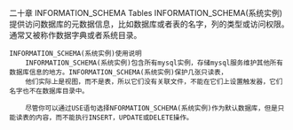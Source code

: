二十章 INFORMATION_SCHEMA Tables 
	INFORMATION_SCHEMA(系统实例)提供访问数据库的元数据信息，比如数据库或者表的名字，列的类型或访问权限。通常又被称作数据字典或者系统目录。
	
	INFORMATION_SCHEMA(系统实例)使用说明
	    INFORMATION_SCHEMA(系统实例)包含所有mysql实例，存储mysql服务维护其他所有数据库信息的地方。INFORMATION_SCHEMA(系统实例)保护几张只读表，
		他们实际上是视图，而不是表，所以它们没有关联文件，不能在它们上设置触发器，它们名字也不在数据库目录中。
		
		尽管你可以通过USE语句选择NFORMATION_SCHEMA(系统实例)作为默认数据库，但是只能读表的内容，而不能执行INSERT，UPDATE或DELETE操作。